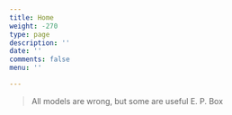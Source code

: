 ```yaml
---
title: Home
weight: -270
type: page
description: ''
date: ''
comments: false
menu: ''

---
```

> All models are wrong, but some are useful E. P. Box